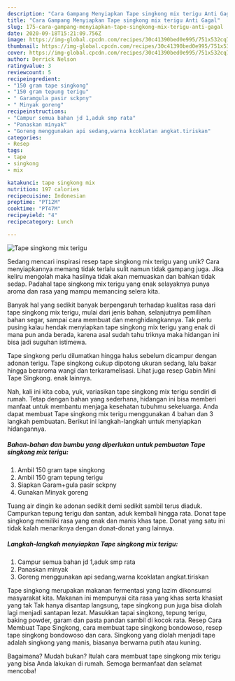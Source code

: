```yaml
---
description: "Cara Gampang Menyiapkan Tape singkong mix terigu Anti Gagal"
title: "Cara Gampang Menyiapkan Tape singkong mix terigu Anti Gagal"
slug: 175-cara-gampang-menyiapkan-tape-singkong-mix-terigu-anti-gagal
date: 2020-09-18T15:21:09.756Z
image: https://img-global.cpcdn.com/recipes/30c41390bed0e995/751x532cq70/tape-singkong-mix-terigu-foto-resep-utama.jpg
thumbnail: https://img-global.cpcdn.com/recipes/30c41390bed0e995/751x532cq70/tape-singkong-mix-terigu-foto-resep-utama.jpg
cover: https://img-global.cpcdn.com/recipes/30c41390bed0e995/751x532cq70/tape-singkong-mix-terigu-foto-resep-utama.jpg
author: Derrick Nelson
ratingvalue: 3
reviewcount: 5
recipeingredient:
- "150 gram tape singkong"
- "150 gram tepung terigu"
- " Garamgula pasir sckpny"
- " Minyak goreng"
recipeinstructions:
- "Campur semua bahan jd 1,aduk smp rata"
- "Panaskan minyak"
- "Goreng menggunakan api sedang,warna kcoklatan angkat.tiriskan"
categories:
- Resep
tags:
- tape
- singkong
- mix

katakunci: tape singkong mix 
nutrition: 197 calories
recipecuisine: Indonesian
preptime: "PT12M"
cooktime: "PT47M"
recipeyield: "4"
recipecategory: Lunch

---
```



![Tape singkong mix terigu](https://img-global.cpcdn.com/recipes/30c41390bed0e995/751x532cq70/tape-singkong-mix-terigu-foto-resep-utama.jpg)

Sedang mencari inspirasi resep tape singkong mix terigu yang unik? Cara menyiapkannya memang tidak terlalu sulit namun tidak gampang juga. Jika keliru mengolah maka hasilnya tidak akan memuaskan dan bahkan tidak sedap. Padahal tape singkong mix terigu yang enak selayaknya punya aroma dan rasa yang mampu memancing selera kita.

Banyak hal yang sedikit banyak berpengaruh terhadap kualitas rasa dari tape singkong mix terigu, mulai dari jenis bahan, selanjutnya pemilihan bahan segar, sampai cara membuat dan menghidangkannya. Tak perlu pusing kalau hendak menyiapkan tape singkong mix terigu yang enak di mana pun anda berada, karena asal sudah tahu triknya maka hidangan ini bisa jadi suguhan istimewa.

Tape singkong perlu dilumatkan hingga halus sebelum dicampur dengan adonan terigu. Tape singkong cukup dipotong ukuran sedang, lalu bakar hingga beraroma wangi dan terkaramelisasi. Lihat juga resep Gabin Mini Tape Singkong. enak lainnya.


Nah, kali ini kita coba, yuk, variasikan tape singkong mix terigu sendiri di rumah. Tetap dengan bahan yang sederhana, hidangan ini bisa memberi manfaat untuk membantu menjaga kesehatan tubuhmu sekeluarga. Anda dapat membuat Tape singkong mix terigu menggunakan 4 bahan dan 3 langkah pembuatan. Berikut ini langkah-langkah untuk menyiapkan hidangannya.

<!--inarticleads1-->

##### Bahan-bahan dan bumbu yang diperlukan untuk pembuatan Tape singkong mix terigu:

1. Ambil 150 gram tape singkong
1. Ambil 150 gram tepung terigu
1. Siapkan  Garam+gula pasir sckpny
1. Gunakan  Minyak goreng


Tuang air dingin ke adonan sedikit demi sedikit sambil terus diaduk. Campurkan tepung terigu dan santan, aduk kembali hingga rata. Donat tape singkong memiliki rasa yang enak dan manis khas tape. Donat yang satu ini tidak kalah menariknya dengan donat-donat yang lainnya. 

<!--inarticleads2-->

##### Langkah-langkah menyiapkan Tape singkong mix terigu:

1. Campur semua bahan jd 1,aduk smp rata
1. Panaskan minyak
1. Goreng menggunakan api sedang,warna kcoklatan angkat.tiriskan


Tape singkong merupakan makanan fermentasi yang lazim dikonsumsi masyarakat kita. Makanan ini mempunyai cita rasa yang khas serta khasiat yang tak Tak hanya disantap langsung, tape singkong pun juga bisa diolah lagi menjadi santapan lezat. Masukkan tapai singkong, tepung terigu, baking powder, garam dan pasta pandan sambil di kocok rata. Resep Cara Membuat Tape Singkong, cara membuat tape singkong bondowoso, resep tape singkong bondowoso dan cara. Singkong yang diolah menjadi tape adalah singkong yang manis, biasanya berwarna putih atau kuning. 

Bagaimana? Mudah bukan? Itulah cara membuat tape singkong mix terigu yang bisa Anda lakukan di rumah. Semoga bermanfaat dan selamat mencoba!
